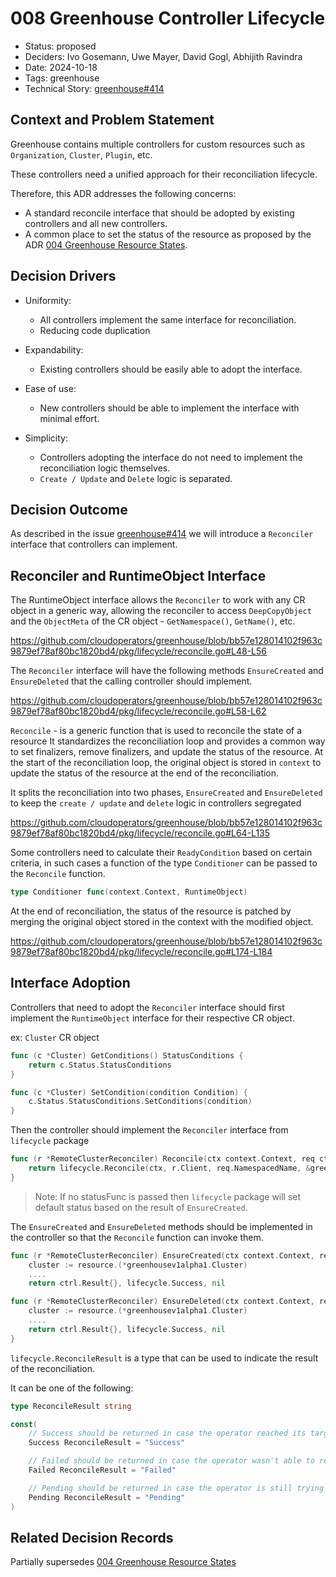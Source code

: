 # 008 Greenhouse Controller Lifecycle

- Status: proposed
- Deciders: Ivo Gosemann, Uwe Mayer, David Gogl, Abhijith Ravindra
- Date: 2024-10-18
- Tags: greenhouse
- Technical Story: [greenhouse#414](https://github.com/cloudoperators/greenhouse/issues/414)

## Context and Problem Statement

Greenhouse contains multiple controllers for custom resources such as `Organization`, `Cluster`, `Plugin`, etc. 

These controllers need a unified approach for their reconciliation lifecycle.

Therefore, this ADR addresses the following concerns:

- A standard reconcile interface that should be adopted by existing controllers and all new controllers.
- A common place to set the status of the resource as proposed by the ADR [004 Greenhouse Resource States](004-greenhouse-resource-status-reporting.md).


## Decision Drivers

- Uniformity:
    * All controllers implement the same interface for reconciliation.
    * Reducing code duplication

- Expandability:
    * Existing controllers should be easily able to adopt the interface.

- Ease of use:
    * New controllers should be able to implement the interface with minimal effort.

- Simplicity:
    * Controllers adopting the interface do not need to implement the reconciliation logic themselves.
    * `Create / Update` and `Delete` logic is separated.

## Decision Outcome

As described in the issue [greenhouse#414](https://github.com/cloudoperators/greenhouse/issues/414) we will introduce a `Reconciler` interface that controllers can implement.

## Reconciler and RuntimeObject Interface

The RuntimeObject interface allows the `Reconciler` to work with any CR object in a generic way, allowing the reconciler to access `DeepCopyObject` and the `ObjectMeta` of the CR object - `GetNamespace()`, `GetName()`, etc.

https://github.com/cloudoperators/greenhouse/blob/bb57e128014102f963c9879ef78af80bc1820bd4/pkg/lifecycle/reconcile.go#L48-L56

The `Reconciler` interface will have the following methods `EnsureCreated` and `EnsureDeleted` that the calling controller should implement.

https://github.com/cloudoperators/greenhouse/blob/bb57e128014102f963c9879ef78af80bc1820bd4/pkg/lifecycle/reconcile.go#L58-L62

`Reconcile` - is a generic function that is used to reconcile the state of a resource
It standardizes the reconciliation loop and provides a common way to set finalizers, remove finalizers, and update the status of the resource.
At the start of the reconciliation loop, the original object is stored in `context` to update the status of the resource at the end of the reconciliation.

It splits the reconciliation into two phases, `EnsureCreated` and `EnsureDeleted` to keep the `create / update` and `delete` logic in controllers segregated

https://github.com/cloudoperators/greenhouse/blob/bb57e128014102f963c9879ef78af80bc1820bd4/pkg/lifecycle/reconcile.go#L64-L135

Some controllers need to calculate their `ReadyCondition` based on certain criteria, in such cases a function of the type `Conditioner` can be passed to the `Reconcile` function.

```go
type Conditioner func(context.Context, RuntimeObject)
```

At the end of reconciliation, the status of the resource is patched by merging the original object stored in the context with the modified object.

https://github.com/cloudoperators/greenhouse/blob/bb57e128014102f963c9879ef78af80bc1820bd4/pkg/lifecycle/reconcile.go#L174-L184

## Interface Adoption

Controllers that need to adopt the `Reconciler` interface should first implement the `RuntimeObject` interface for their respective CR object.

ex: `Cluster` CR object

```go
func (c *Cluster) GetConditions() StatusConditions {
	return c.Status.StatusConditions
}

func (c *Cluster) SetCondition(condition Condition) {
	c.Status.StatusConditions.SetConditions(condition)
}
```

Then the controller should implement the `Reconciler` interface from `lifecycle` package

```go
func (r *RemoteClusterReconciler) Reconcile(ctx context.Context, req ctrl.Request) (ctrl.Result, error) {
	return lifecycle.Reconcile(ctx, r.Client, req.NamespacedName, &greenhousev1alpha1.Cluster{}, r, <statusFunc>)
}
```

> Note: If no statusFunc is passed then `lifecycle` package will set default status based on the result of `EnsureCreated`.

The `EnsureCreated` and `EnsureDeleted` methods should be implemented in the controller so that the `Reconcile` function can invoke them.

```go
func (r *RemoteClusterReconciler) EnsureCreated(ctx context.Context, resource lifecycle.RuntimeObject) (ctrl.Result, lifecycle.ReconcileResult, error) {
    cluster := resource.(*greenhousev1alpha1.Cluster)
    ....
	return ctrl.Result{}, lifecycle.Success, nil
```

```go
func (r *RemoteClusterReconciler) EnsureDeleted(ctx context.Context, resource lifecycle.RuntimeObject) (ctrl.Result, lifecycle.ReconcileResult, error) {
    cluster := resource.(*greenhousev1alpha1.Cluster)
    ....
    return ctrl.Result{}, lifecycle.Success, nil
}
```

`lifecycle.ReconcileResult` is a type that can be used to indicate the result of the reconciliation. 

It can be one of the following:

```go
type ReconcileResult string

const(
	// Success should be returned in case the operator reached its target state
    Success ReconcileResult = "Success"

    // Failed should be returned in case the operator wasn't able to reach its target state and without external changes it's unlikely that this will succeed in the next try
    Failed ReconcileResult = "Failed"

    // Pending should be returned in case the operator is still trying to reach the target state (Requeue, waiting for remote resource to be cleaned up, etc.)
    Pending ReconcileResult = "Pending"
)
```

## Related Decision Records 

Partially supersedes [004 Greenhouse Resource States](004-greenhouse-resource-status-reporting.md)
